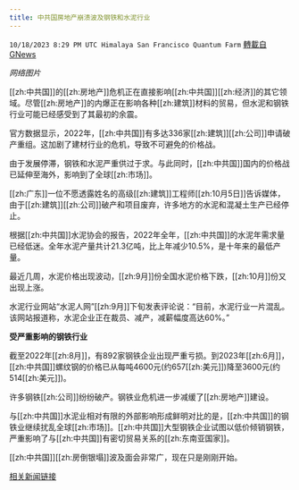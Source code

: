 ```yaml
---
title: 中共国房地产崩溃波及钢铁和水泥行业
---
```

`10/18/2023 8:29 PM UTC Himalaya San Francisco Quantum Farm` [轉載自GNews](https://gnews.org/articles/1851569)

*网络图片*

[[zh:中共国]]的[[zh:房地产]]危机正在直接影响[[zh:中共国]][[zh:经济]]的其它领域。尽管[[zh:房地产]]的内爆正在影响各种[[zh:建筑]]材料的贸易，但水泥和钢铁行业可能已经感受到了其最初的余震。

官方数据显示，2022年，[[zh:中共国]]有多达336家[[zh:建筑]][[zh:公司]]申请破产重组。这加剧了建材行业的危机，导致不可避免的价格战。

由于发展停滞，钢铁和水泥严重供过于求。与此同时，[[zh:中共国]]国内的价格战已延伸至海外，影响到了全球[[zh:市场]]。

[[zh:广东]]一位不愿透露姓名的高级[[zh:建筑]]工程师[[zh:10月5日]]告诉媒体，由于[[zh:建筑]][[zh:公司]]破产和项目废弃，许多地方的水泥和混凝土生产已经停止。

根据[[zh:中共国]]水泥协会的报告，2022年全年，[[zh:中共国]]的水泥年需求量已经低迷。全年水泥产量共计21.3亿吨，比上年减少10.5%，是十年来的最低产量。

最近几周，水泥价格出现波动，[[zh:9月]]份全国水泥价格下跌，[[zh:10月]]份又出现上涨。

水泥行业网站“水泥人网”[[zh:9月]]下旬发表评论说：“目前，水泥行业一片混乱。该网站报道称，水泥企业正在裁员、减产，减薪幅度高达60%。”

**受严重影响的钢铁行业**

截至2022年[[zh:8月]]，有892家钢铁企业出现严重亏损。到2023年[[zh:6月]]，[[zh:中共国]]螺纹钢的价格已从每吨4600元(约657[[zh:美元]])降至3600元(约514[[zh:美元]])。

许多钢铁[[zh:公司]]纷纷破产。钢铁业危机进一步减缓了[[zh:房地产]]建设。

与[[zh:中共国]]水泥业相对有限的外部影响形成鲜明对比的是，[[zh:中共国]]的钢铁业继续扰乱全球[[zh:市场]]。[[zh:中共国]]大型钢铁企业试图以低价倾销钢铁，严重影响了与[[zh:中共国]]有密切贸易关系的[[zh:东南亚国家]]。

[[zh:中共国]][[zh:房倒银塌]]波及面会非常广，现在只是刚刚开始。

[相关新闻链接](https://www.theepochtimes.com/china/shockwaves-from-chinas-real-estate-implosion-hit-steel-and-cement-industries-5507169)
